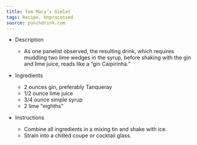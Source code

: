 ```yaml
---
title: Tom Macy’s Gimlet
tags: Recipe, Unprocessed
source: punchdrink.com
---
```

- Description
	- As one panelist observed, the resulting drink, which requires muddling two lime wedges in the syrup, before shaking with the gin and lime juice, reads like a “gin Caipirinha.”

- Ingredients
  - 2 ounces gin, preferably Tanqueray
  - 1/2 ounce lime juice
  - 3/4 ounce simple syrup
  - 2 lime "eighths"
- Instructions
  - Combine all ingredients in a mixing tin and shake with ice.
  - Strain into a chilled coupe or cocktail glass.

